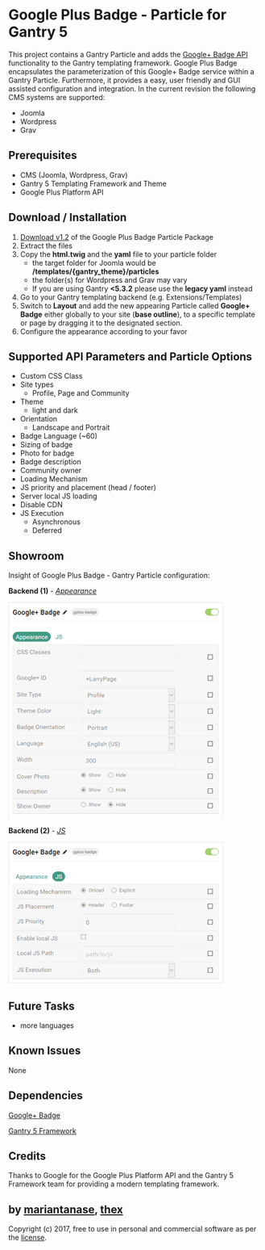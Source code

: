 # Google Plus Badge - Particle for Gantry 5
This project contains a Gantry Particle and adds the [Google+ Badge API](https://developers.google.com/+/web/badge/) functionality to the Gantry templating framework. Google Plus Badge encapsulates the parameterization of this Google+ Badge service within a Gantry Particle. Furthermore, it provides a easy, user friendly and GUI assisted configuration and integration. In the current revision the following CMS systems are supported:
* Joomla
* Wordpress
* Grav

## Prerequisites
* CMS (Joomla, Wordpress, Grav)
* Gantry 5 Templating Framework and Theme
* Google Plus Platform API

## Download / Installation
1. [Download v1.2](https://github.com/thexmanxyz/Cookie-Consent-Neo-Gantry/releases/download/v1.2/ccn.atom.only.v1.2.zip) of the Google Plus Badge Particle Package
2. Extract the files
3. Copy the **html.twig** and the **yaml** file to your particle folder 
   * the target folder for Joomla would be **/templates/{gantry_theme}/particles**
   * the folder(s) for Wordpress and Grav may vary
   * If you are using Gantry **<5.3.2** please use the **legacy yaml** instead
4. Go to your Gantry templating backend (e.g. Extensions/Templates)
5. Switch to **Layout** and add the new appearing Particle called **Google+ Badge** either globally to your site (**base outline**), to a specific template or page by dragging it to the designated section.
6. Configure the appearance according to your favor

## Supported API Parameters and Particle Options
* Custom CSS Class
* Site types
  * Profile, Page and Community
* Theme
  * light and dark
* Orientation
  * Landscape and Portrait
* Badge Language (~60)
* Sizing of badge
* Photo for badge
* Badge description
* Community owner
* Loading Mechanism
* JS priority and placement (head / footer)
* Server local JS loading
* Disable CDN
* JS Execution
  * Asynchronous
  * Deferred

## Showroom
Insight of Google Plus Badge - Gantry Particle configuration:

**Backend (1)** - *[Appearance](/screenshots/backend_appearance.png)*

![1](/screenshots/backend_appearance.png)

**Backend (2)** - *[JS](/screenshots/backend_js.png)*

![2](/screenshots/backend_js.png)

## Future Tasks
* more languages

## Known Issues
None

## Dependencies
[Google+ Badge](https://developers.google.com/+/web/badge/)

[Gantry 5 Framework](http://gantry.org/)

## Credits
Thanks to Google for the Google Plus Platform API and the Gantry 5 Framework team for providing a modern templating framework.

## by [mariantanase](https://github.com/mariantanase), [thex](https://github.com/thexmanxyz)
Copyright (c) 2017, free to use in personal and commercial software as per the [license](/LICENSE.md).
